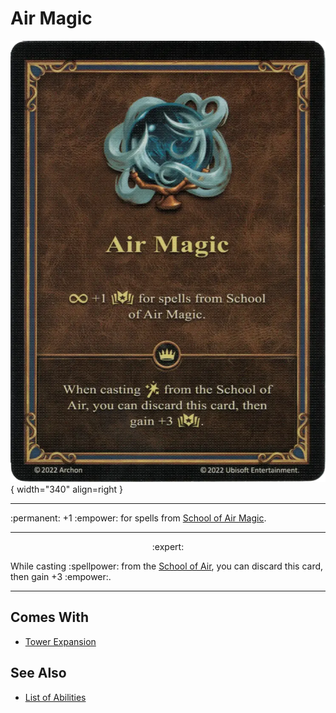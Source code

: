 # Air Magic

![Air Magic](../assets/abilities-air_magic.webp){ width="340" align=right }

___
:permanent: +1 :empower: for spells from [School of Air Magic](../spells/school_of_air_magic.md).
___
<p style="text-align: center;" markdown> :expert: </p>

While casting :spellpower: from the [School of Air](../spells/school_of_air_magic.md), you can discard this card, then gain +3 :empower:.
___


## Comes With

- [Tower Expansion](../content.md)


## See Also

- [List of Abilities](../abilities.md)
